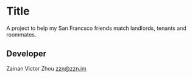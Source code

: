 # Title

A project to help my San Francsco friends match landlords, tenants and roommates.

## Developer

Zainan Victor Zhou <zzn@zzn.im>
